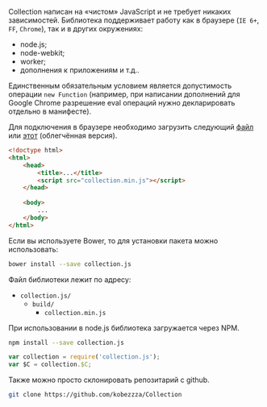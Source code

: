 Collection написан на «чистом» JavaScript и не требует никаких зависимостей. Библиотека поддерживает работу как в браузере (`IE 6+`, `FF`, `Chrome`), так и в других окружениях: 

* node.js;
* node-webkit;
* worker;
* дополнения к приложениям и т.д.. 

Единственным обязательным условием является допустимость операции `new Function` (например, при написании дополнений для Google Chrome разрешение eval операций нужно декларировать отдельно в манифесте).

Для подключения в браузере необходимо загрузить следующий [файл](https://github.com/kobezzza/Collection/blob/master/build/collection.min.js) или [этот](https://github.com/kobezzza/Collection/blob/master/build/collection.light.min.js) (облегчённая версия).

```html
<!doctype html>
<html>
	<head>
		<title>...</title>
		<script src="collection.min.js"></script>
	</head>
	
	<body>
		...
	</body>
</html>
```

Если вы используете Bower, то для установки пакета можно использовать:

```bash
bower install --save collection.js
```
Файл библиотеки лежит по адресу:

* `collection.js/`
	* `build/`
		* `collection.min.js`

При использовании в node.js библиотека загружается через NPM.

```bash
npm install --save collection.js
```

```js
var collection = require('collection.js');
var $C = collection.$C;
```

Также можно просто склонировать репозитарий с github.

```bash
git clone https://github.com/kobezzza/Collection
```